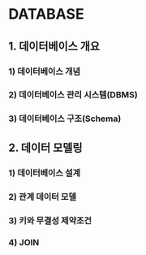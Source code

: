 # DATABASE

## 1. 데이터베이스 개요

### 	1) 데이터베이스 개념

### 	2) 데이터베이스 관리 시스템(DBMS)

### 	3) 데이터베이스 구조(Schema)



## 2. 데이터 모델링

### 	1) 데이터베이스 설계

### 	2) 관계 데이터 모델

### 	3) 키와 무결성 제약조건

### 	4) JOIN